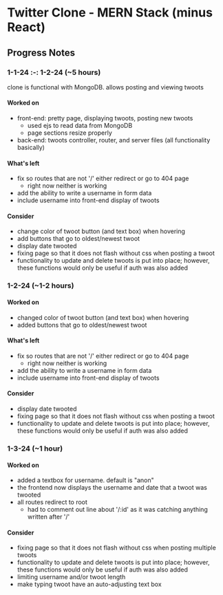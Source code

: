 # Twitter Clone - MERN Stack (minus React)

## Progress Notes
### 1-1-24 :-: 1-2-24 (~5 hours)  
clone is functional with MongoDB. allows posting and viewing twoots 
#### Worked on
- front-end: pretty page, displaying twoots, posting new twoots
  - used ejs to read data from MongoDB
  - page sections resize properly 
- back-end: twoots controller, router, and server files (all functionality basically)

#### What's left
- fix so routes that are not '/' either redirect or go to 404 page
  - right now neither is working
- add the ability to write a username in form data 
- include username into front-end display of twoots

#### Consider
- change color of twoot button (and text box) when hovering
- add buttons that go to oldest/newest twoot 
- display date twooted  
- fixing page so that it does not flash without css when posting a twoot
- functionality to update and delete twoots is put into place; however, these functions would only be useful if auth was also added
  
### 1-2-24 (~1-2 hours) 
#### Worked on
- changed color of twoot button (and text box) when hovering
- added buttons that go to oldest/newest twoot

#### What's left
- fix so routes that are not '/' either redirect or go to 404 page
  - right now neither is working
- add the ability to write a username in form data 
- include username into front-end display of twoots

#### Consider
- display date twooted  
- fixing page so that it does not flash without css when posting a twoot
- functionality to update and delete twoots is put into place; however, these functions would only be useful if auth was also added


### 1-3-24 (~1 hour) 
#### Worked on
- added a textbox for username. default is "anon" 
- the frontend now displays the username and date that a twoot was twooted 
- all routes redirect to root
  - had to comment out line about '/:id' as it was catching anything written after '/'

#### Consider
- fixing page so that it does not flash without css when posting multiple twoots
- functionality to update and delete twoots is put into place; however, these functions would only be useful if auth was also added
- limiting username and/or twoot length 
- make typing twoot have an auto-adjusting text box 